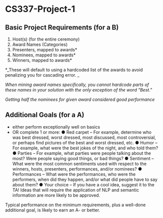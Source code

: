# CS337-Project-1

## Basic Project Requirements (for a B)
1. Host(s) (for the entire ceremony)
2. Award Names (Categories)
3. Presenters, mapped to awards*
4. Nominees, mapped to awards*
5. Winners, mapped to awards*

*_These will default to using a hardcoded list of the awards to avoid penalizing you for
cascading error. _

_When mining award names specifically, you cannot hardcode parts of these names in your solution with the only exception of the word "Best."_

_Getting half the nominees for given award considered good performance_

## Additional Goals (for a A)
- either perform exceptionally well on basics
- OR complete 1 or more: 
● Red carpet – For example, determine who was best dressed, worst dressed, most
discussed, most controversial, or perhaps find pictures of the best and worst
dressed, etc.
● Humor – For example, what were the best jokes of the night, and who told them?
● Parties – For example, what parties were people talking about the most? Were
people saying good things, or bad things?
● Sentiment – What were the most common sentiments used with respect to the
winners, hosts, presenters, performances, and/or nominees?
● Performances – What were the performances, who were the performers, when did
they happen, and/or what did people have to say about them?
● Your choice – If you have a cool idea, suggest it to the TA! Ideas that will require the
application of NLP and semantic information are more likely to be approved.

Typical performance on the minimum requirements, plus a well-done additional goal, is likely
to earn an A- or better.
